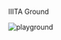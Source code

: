 IIITA Ground

![playground](https://drive.google.com/file/d/173-szwmx7yEmagGabB7qSR4XJd3HrMRU/view?usp=sharing)
